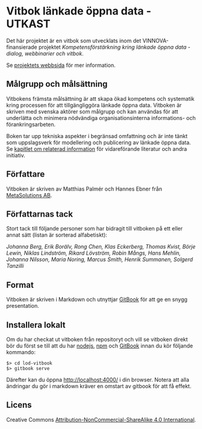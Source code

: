 # Vitbok länkade öppna data - UTKAST

Det här projektet är en vitbok som utvecklats inom det VINNOVA-finansierade projektet
*Kompetensförstärkning kring länkade öppna data - dialog, webbinarier och vitbok*.

Se [projektets webbsida](http://metasolutions.se/projects/kompetensforstarkning-kring-lankade-oppna-data/) för mer information.

## Målgrupp och målsättning

Vitbokens främsta målsättning är att skapa ökad kompetens och systematik kring processen för att tillgängliggöra länkade öppna data. Vitboken är skriven med svenska aktörer som målgrupp och kan användas för att underlätta och minimera nödvändiga organisationsinterna informations- och förankringsarbeten.

Boken tar upp tekniska aspekter i begränsad omfattning och är inte tänkt som uppslagsverk för modellering och publicering av länkade öppna data. Se [kapitlet om relaterad information](relaterat.html) för vidareförande literatur och andra initiativ.

## Författare

Vitboken är skriven av Matthias Palmér och Hannes Ebner från [MetaSolutions AB](http://metasolutions.se).

## Författarnas tack

Stort tack till följande personer som har bidragit till vitboken på ett eller annat sätt (listan är sorterad alfabetiskt):

*Johanna Berg, Erik Borälv, Rong Chen, Klas Eckerberg, Thomas Kvist, Börje Lewin, Niklas Lindström, Rikard Lövström, Robin Mångs, Hans Mehlin, Johanna Nilsson, Maria Noring, Marcus Smith, Henrik Summanen, Solgerd Tanzilli*

## Format
Vitboken är skriven i Markdown och utnyttjar [GitBook](http://www.gitbook.io/) för att ge en snygg presentation.

## Installera lokalt
Om du har checkat ut vitboken från repositoryt och vill se vitboken direkt bör du först se till att du
har [nodejs](http://nodejs.org/), [npm](https://www.npmjs.org/) och [GitBook](http://www.gitbook.io/)
innan du kör följande kommando:

    $> cd lod-vitbook
    $> gitbook serve

Därefter kan du öppna [http://localhost:4000/](http://localhost:4000/) i din browser.
Notera att alla ändringar du gör i markdown kräver en omstart av gitbook för att få effekt.

## Licens
Creative Commons [Attribution-NonCommercial-ShareAlike 4.0 International](http://creativecommons.org/licenses/by-nc-sa/4.0/).
